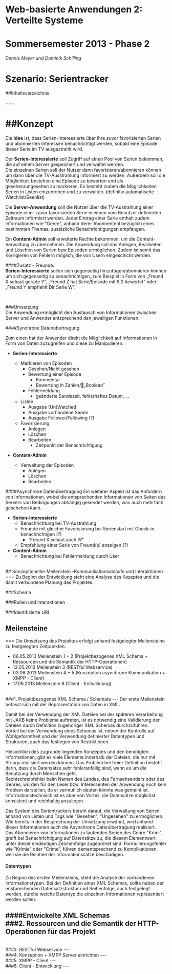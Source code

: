 # Web-basierte Anwendungen 2: Verteilte Systeme
# Sommersemester 2013 - Phase 2


*Dennis Meyer und Dominik Schilling*

# Szenario: Serientracker

##Inhaltsverzeichnis

===
<br>    

##Konzept
===
Die **Idee** ist, dass Serien-Interessierte über ihre zuvor favorisierten Serien und abonnierten Interessen benachrichtigt werden, sobald eine Episode dieser Serie im TV ausgestrahlt wird.

Der **Serien-Interessierte** soll Zugriff auf einen Pool von Serien bekommen, die auf einem Server gespeichert und verwaltet werden.  
Die einzelnen Serien soll der Nutzer dann favorisieren/abonnieren können um dann über die TV-Ausstrahlung informiert zu werden.
Außerdem soll die Möglichkeit bestehen eine Episode zu bewerten und als gesehen/ungesehen zu markieren. Es besteht zudem die Möglichkeiten Serien in Listen einzuordnen und zu verwalten. (definitiv automatische Watchlist/Seenlist)

Die **Server-Anwendung** soll die Nutzer über die TV-Austrahlung einer Episode einer zuvor favorisierten Serie in einem vom Benutzer definierten Zeitraum informiert werden. Jeder Eintrag einer Serie enthalt zudem Informationen wie "Genre", anhand derer Abonnentenl bezüglich eines bestimmten Themas, zusätzliche Benachrichtigungen empfangen.

Ein **Content-Admin** soll erweiterte Rechte bekommen, um die Content-Verwaltung zu übernehmen. Die Anwendung soll das Anlegen, Bearbeiten und Löschen von Serien bzw Episoden ermöglichen. Zudem ist somit das Korrigieren von Fehlern möglich, die von Usern eingeschickt werden.

####Zusatz - Freunde:  
**Serien-Interessierte** sollen sich gegenseitig hinzufügen/abonnieren können um sich gegenseitig zu benachrichtigen, zum Beispiel in Form von „Freund X schaut gerade Y”, „Freund Z hat Serie/Episode mit 8,0 bewertet” oder „Freund Y empfiehlt Dir Serie W”.

<br>    

###Umsetzung  
Die Anwendung ermöglicht den Austausch von Informationen zwischen Server und Anwender entsprechend den jeweiligen Funktionen. 

####Synchrone Datenübertragung

Zum einen hat der Anwender direkt die Möglichkeit auf Informationen in Form von Daten zuzugreifen und diese zu Manipulieren.

* **Serien-Interessierte**
   * Markieren von Episoden
     * Gesehen/Nicht gesehen
     * Bewertung einer Episode
         * Kommentar
         * Bewertung in Zahlen/„Boolean”
     * Fehlermeldung
         * geänderte Sendezeit, fehlerhaftes Datum, …   
   * Listen
     * Ausgabe (Un)Watched
     * Ausgabe vorhandene Serien
     * Ausgabe Follower/Following (?)
   * Favorisierung
     * Anlegen
     * Löschen
     * Bearbeiten
         * Zeitpunkt der Benachrichtigung
          
         
* **Content-Admin**
   * Verwaltung der Episoden
      * Anlegen
      * Löschen
      * Bearbeiten

####Asynchrone Datenübertragung
Ein weiterer Aspekt ist das Anfordern von Informationen, wobei die entsprechenden Informationen von Seiten des Servers von Bedingungen abhängig gesendet werden, was auch mehrfach geschehen kann.

* **Serien-Interessierte**
   * Benachrichtung bei TV-Austrahlung
   * Freunde mit gleicher Favorisierung bei Serienstart mit Check-in benachrichtigen (?)
        * “Freund X schaut auch W”
   * Empfehlung einer Serie von Freund(e) anzeigen (?)
* **Content-Admin**
   * Benachrichtung bei Fehlermeldung durch User
   
<br>    
## Konzeptioneller Meilenstein -Kommunikationsabläufe und Interaktionen
===
Zu Beginn der Entwicklung steht eine Analyse des Kozeptes und die damit verbundene Planung des Projektes.

###Schema

###Rollen und Interaktionen

###Identifizierte URI

## Meilensteine
===
Die Umsetzung des Projektes erfolgt anhand festgelegter Meilensteine zu festgelegten Zeitpunkten.

* 06.05.2013 Meilenstein 1 + 2 (Projektbezogenes XML Schema + Ressourcen und die Semantik der HTTP-Operationen)  		
* 13.05.2013 Meilenstein 3 (RESTful Webservice)			
* 03.06.2013 Meilenstein 4 + 5 (Konzeption asynchrone Kommunikation + XMPP - Client)			
* 17.06.2013 Meilenstein 6 (Client - Entwicklung)  

<br>
###1. Projektbezogenes XML Schema / Schemata
---
Der erste Meilenstein befasst sich mit der Repräsentation von Daten in XML. 


Damit bei der Verwendung der XML Dateien bei der späteren Verarbeitung mit JAXB keine Probleme auftreten, 
ist es notwendig eine Validierung der Dateien durch Definition zugehöriger XML Schemas durchzuführen.   
Vorteil bei der Verwendung eines Schemas ist, neben der Kontrolle auf Wohlgeformtheit und der Verwendung 
definierter Datentypen und Strukturen, auch das festlegen von Restriktionen.  

Hinsichtlich des zugrunde liegenden Konzeptes und den benötigten Informationen, gibt es viele Elemente 
innerhalb der Dateien, die nur mit Strings realisiert werden können. Das Problem bei freier Definition 
besteht darin, dass die Datensätze sehr fehleranfällig sind, wenn es um die Benutzung durch Menschen geht.  
Rechtschreibfehler beim Namen des Landes, des Fernsehsenders oder des Genres, würden für den Leser bzw. 
Interessenten der Anwendung noch kein Problem darstellen, da er vermutlich deuten könnte was gemeint ist.
Informationstechnisch ist es aber von Vorteil, die Datensätze möglichst konsistent und reichhaltig anzulegen. 

Das System des Serientrackers beruht darauf, die Verwaltung von Serien anhand von Listen und Tags wie 
"Gesehen", "Ungesehen" zu ermöglichen. Wie bereits in der Besprechung der Umsetzung erwähnt, wird anhand 
dieser Informationen auch die Asynchrone Datenübertragung realisiert.  
Das Abonnieren von Informationen zu laufenden Serien des Genre "Krimi", greift bei Benachrichtigung auf 
Datensätze zu, die diesem Elementwert unter dieser eindeutigen Zeichenfolge zugeordnet sind. Formulierungsfehler 
wie "Krimie" oder "Crime", führen dementsprechend zu Komplikationen, weil sie die Reinheit der Informationssätze beschädigen. 

#### Datentypen
Zu Beginn des ersten Meilensteins, steht die Analyse der vorhandenen Informationstypen. 
Bei der Definition eines XML Schemas, sollte neben der enstprechenden Datensatzstruktur und Reihenfolge, 
auch festgelegt werden, durche welche Datentyp die einzelnen Informationen repräsentiert werden sollen.

####Entwickelte XML Schemas
<br>
###2. Ressourcen und die Semantik der HTTP-Operationen für das Projekt
---
<br>
###3. RESTful Webservice
---
<br>
###4. Konzeption + XMPP Server einrichten
---
<br>    
###5. XMPP - Client
---
<br>    
###6. Client - Entwicklung
---

   
   
   

